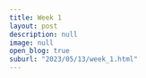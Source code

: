 ```yaml
---
title: Week 1 
layout: post
description: null
image: null
open_blog: true
suburl: "2023/05/13/week_1.html"
---
```

